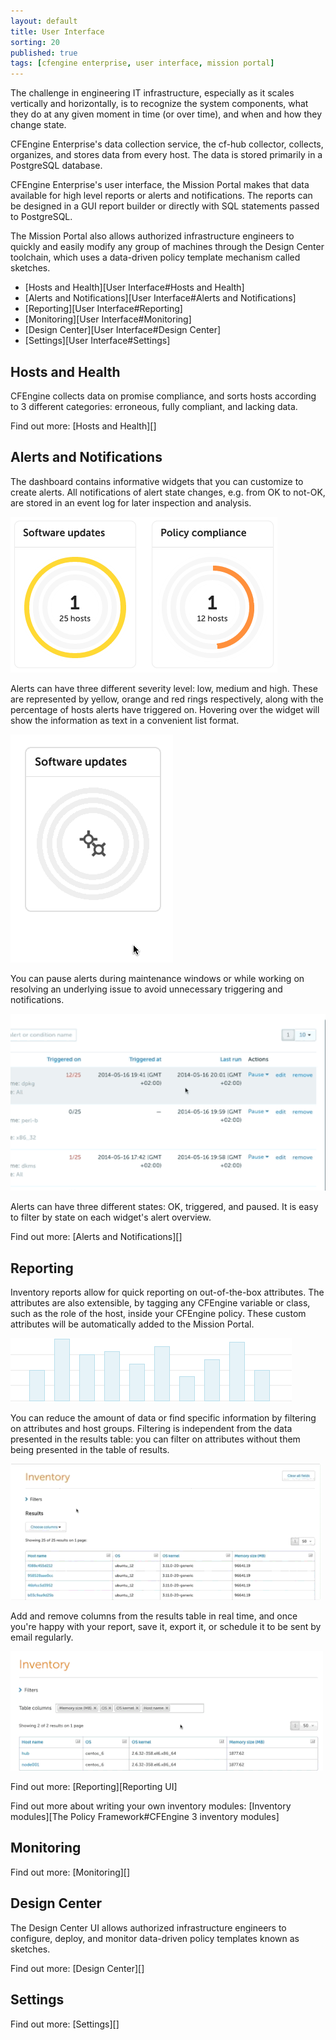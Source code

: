 ```yaml
---
layout: default
title: User Interface
sorting: 20
published: true
tags: [cfengine enterprise, user interface, mission portal]
---
```


The challenge in engineering IT infrastructure, especially as it scales vertically and horizontally, is to recognize the system components, what they do at any given moment in time (or over time), and when and how they change state.

CFEngine Enterprise's data collection service, the cf-hub collector, collects, organizes, and stores data from every host.  The data is stored primarily in a PostgreSQL database.

CFEngine Enterprise's user interface, the Mission Portal makes that data available for high level reports or alerts and notifications.  The reports can be designed in a GUI report builder or directly with SQL statements passed to PostgreSQL.

The Mission Portal also allows authorized infrastructure engineers to quickly and easily modify any group of machines through the Design Center toolchain, which uses a data-driven policy template mechanism called sketches.

* [Hosts and Health][User Interface#Hosts and Health]
* [Alerts and Notifications][User Interface#Alerts and Notifications]
* [Reporting][User Interface#Reporting]
* [Monitoring][User Interface#Monitoring]
* [Design Center][User Interface#Design Center]
* [Settings][User Interface#Settings]

## Hosts and Health ##

CFEngine collects data on promise compliance, and sorts hosts according to 3 different categories: erroneous, fully compliant, and lacking data.

Find out more: [Hosts and Health][]


## Alerts and Notifications ##

The dashboard contains informative widgets that you can customize to create alerts. All notifications of alert state changes, e.g. from OK to not-OK, are stored in an event log for later inspection and analysis.

![Enterprise UI Alerts](welcome_2nd_screen.png)


Alerts can have three different severity level: low, medium and high. These are represented by yellow, orange and red rings respectively, along with the percentage of hosts alerts have triggered on. Hovering over the widget will show the information as text in a convenient list format.

![Enterprise UI Alerts](widget_1.gif)


You can pause alerts during maintenance windows or while working on resolving an underlying issue to avoid unnecessary triggering and notifications.

![Enterprise UI Alerts](pause_alerts.gif)

Alerts can have three different states: OK, triggered, and paused. It is easy to filter by state on each widget's alert overview.

Find out more: [Alerts and Notifications][]

## Reporting ##

Inventory reports allow for quick reporting on out-of-the-box attributes. The attributes are also extensible, by tagging any CFEngine variable or class, such as the role of the host, inside your CFEngine policy. These custom attributes will be automatically added to the Mission Portal.

![Enterprise UI Reporting](inventory-hover.png)

You can reduce the amount of data or find specific information by filtering on attributes and host groups. Filtering is independent from the data presented in the results table: you can filter on attributes without them being presented in the table of results.

![Enterprise UI Reporting](inventory_filter.gif)

Add and remove columns from the results table in real time, and once you're happy with your report, save it, export it, or schedule it to be sent by email regularly.

![Enterprise API Overview](add_columns.gif)

Find out more: [Reporting][Reporting UI]

Find out more about writing your own inventory modules: [Inventory modules][The Policy Framework#CFEngine 3 inventory modules]

## Monitoring ##

Find out more: [Monitoring][]

## Design Center ##

The Design Center UI allows authorized infrastructure engineers to configure, deploy, and monitor data-driven policy templates known as sketches.

Find out more: [Design Center][]

## Settings ##

Find out more: [Settings][]

